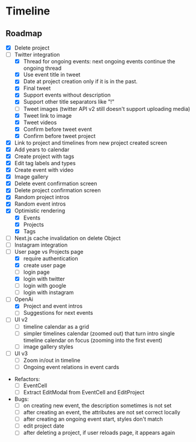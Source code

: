 # Timeline

## Roadmap

- [x] Delete project
- [ ] Twitter integration
  - [x] Thread for ongoing events: next ongoing events continue the ongoing thread
  - [x] Use event title in tweet
  - [x] Date at project creation only if it is in the past.
  - [x] Final tweet
  - [x] Support events without description
  - [x] Support other title separators like "!"
  - [ ] Tweet images (twitter API v2 still doesn't support uploading media)
  - [x] Tweet link to image
  - [x] Tweet videos
  - [x] Confirm before tweet event
  - [x] Confirm before tweet project
- [x] Link to project and timelines from new project created screen
- [x] Add years to calendar
- [x] Create project with tags
- [x] Edit tag labels and types
- [x] Create event with video
- [x] Image gallery
- [x] Delete event confirmation screen
- [x] Delete project confirmation screen
- [x] Random project intros
- [x] Random event intros
- [x] Optimistic rendering
  - [x] Events
  - [x] Projects
  - [x] Tags
- [ ] Next.js cache invalidation on delete Object
- [ ] Instagram integration
- [ ] User page vs Projects page
  - [x] require authentication
  - [x] create user page
  - [ ] login page
  - [x] login with twitter
  - [ ] login with google
  - [ ] login with instagram
- [ ] OpenAi
  - [x] Project and event intros
  - [ ] Suggestions for next events
- [ ] UI v2
  - [ ] timeline calendar as a grid
  - [ ] simpler timelines calendar (zoomed out) that turn intro single timeline calendar on focus (zooming into the first event)
  - [ ] image gallery styles
- [ ] UI v3
  - [ ] Zoom in/out in timeline
  - [ ] Ongoing event relations in event cards

- Refactors:
  - [ ] EventCell
  - [ ] Extract EditModal from EventCell and EditProject

- Bugs:
  - [ ] on creating new event, the description sometimes is not set
  - [ ] after creating an event, the attributes are not set correct locally
  - [ ] after creating an ongoing event start, styles don't match
  - [ ] edit project date
  - [ ] after deleting a project, if user reloads page, it appears again
